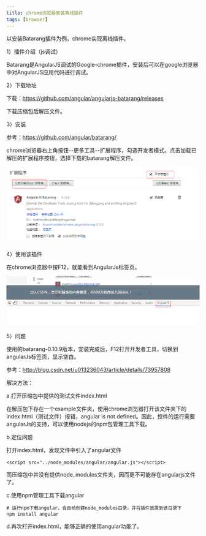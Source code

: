 ```yaml
---
title: chrome浏览器安装离线插件
tags: [browser]
---
```


以安装Batarang插件为例，chrome实现离线插件。

1）插件介绍（js调试）

Batarang是AngularJS调试的Google-chrome插件，安装后可以在google浏览器中对AngularJS应用代码进行调试。

2）下载地址

下载：https://github.com/angular/angularjs-batarang/releases

下载压缩包后解压文件。

3）安装

参考：https://github.com/angular/batarang/

chrome浏览器右上角按钮--更多工具--扩展程序，勾选开发者模式。点击加载已解压的扩展程序按钮，选择下载的batarang解压文件。

![](/images/tools/browser/chrome/plugin.png)

4）使用该插件

在chrome浏览器中按F12，就能看到AngularJs标签页。

![](/images/tools/browser/chrome/batarang-plugin.png)

5）问题

使用的batarang-0.10.9版本，安装完成后，F12打开开发者工具，切换到angularJs标签页，显示空白。

参考：http://blog.csdn.net/u013236043/article/details/73957808

解决方法：

a.打开压缩包中提供的测试文件index.html

在解压包下存在一个example文件夹，使用chrome浏览器打开该文件夹下的index.html（测试文件）报错，angular is not defined。因此，控件的运行需要angularJs的支持，可以使用nodejs的npm包管理工具下载。

b.定位问题

打开index.html，发现文件中引入了angular文件

```
<script src="../node_modules/angular/angular.js"></script>
```

而压缩包中并没有提供node_modules文件夹，因而更不可能存在angularjs文件了。

c.使用npm管理工具下载angular

```
# 运行npm下载angular，会自动创建node_modules目录，并将插件放置到该目录下
npm install angular
```

d.再次打开index.html，能够正确的使用angular功能了。